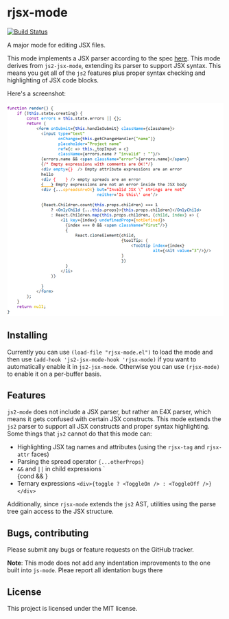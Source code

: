# rjsx-mode
[![Build Status](https://travis-ci.org/felipeochoa/rjsx-mode.svg?branch=master)](https://travis-ci.org/felipeochoa/rjsx-mode)

A major mode for editing JSX files.

This mode implements a JSX parser according to the
spec [here](https://facebook.github.io/jsx/). This mode derives from
`js2-jsx-mode`, extending its parser to support JSX syntax. This
means you get all of the `js2` features plus proper syntax checking
and highlighting of JSX code blocks.

Here's a screenshot:

![Actual syntax highlighting and no spurious errors!](demo.png)


## Installing

Currently you can use `(load-file "rjsx-mode.el")` to load the mode and then
use `(add-hook 'js2-jsx-mode-hook 'rjsx-mode)` if you want to automatically
enable it in `js2-jsx-mode`. Otherwise you can use `(rjsx-mode)` to enable
it on a per-buffer basis.

## Features

`js2-mode` does not include a JSX parser, but rather an E4X parser, which
means it gets confused with certain JSX constructs. This mode extends the
`js2` parser to support all JSX constructs and proper syntax highlighting.
Some things that `js2` cannot do that this mode can:

* Highlighting JSX tag names and attributes (using the `rjsx-tag` and 
  `rjsx-attr` faces)
* Parsing the spread operator `{...otherProps}`
* `&&` and `||` in child expressions `<div>{cond && <BigComponent/>}</div>
* Ternary expressions `<div>{toggle ? <ToggleOn /> : <ToggleOff />}</div>`

Additionally, since `rjsx-mode` extends the `js2` AST, utilities using the
parse tree gain access to the JSX structure.

## Bugs, contributing

Please submit any bugs or feature requests on the GitHub tracker.

**Note**: This mode does not add any indentation improvements to the one built
into `js-mode`. Pleae report all identation bugs there


## License

This project is licensed under the MIT license.
